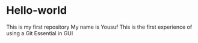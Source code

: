 # Hello-world
This is my first repository 
My name is Yousuf 
This is the first experience of using a Git Essential in GUI 
